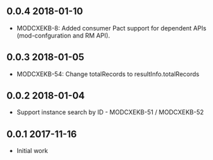 ## 0.0.4 2018-01-10
 * MODCXEKB-8: Added consumer Pact support for dependent APIs (mod-confguration and RM API).

## 0.0.3 2018-01-05
 * MODCXEKB-54: Change totalRecords to resultInfo.totalRecords

## 0.0.2 2018-01-04
 * Support instance search by ID - MODCXEKB-51 / MODCXEKB-52
 
## 0.0.1 2017-11-16
 * Initial work
